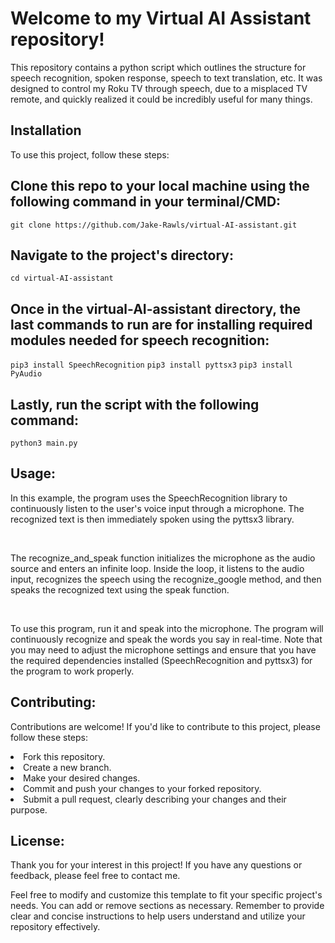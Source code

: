 <h1>Welcome to my Virtual AI Assistant repository!</h1>
<p>This repository contains a python script which outlines the structure for speech recognition, spoken response, speech to text translation, etc.
It was designed to control my Roku TV through speech, due to a misplaced TV remote, and quickly realized it could be incredibly useful for many things.</p>

<h2><b>Installation</b></h2>
<p>To use this project, follow these steps:</p>

<h2>Clone this repo to your local machine using the following command in your terminal/CMD:</h2>
<code>git clone https://github.com/Jake-Rawls/virtual-AI-assistant.git</code>

<h2>Navigate to the project's directory:</h2>
<code>cd virtual-AI-assistant</code>

<h2>Once in the virtual-AI-assistant directory, the last commands to run are for installing required modules needed for speech recognition:</h2>
<code>pip3 install SpeechRecognition</code>
<code>pip3 install pyttsx3</code>
<code>pip3 install PyAudio</code>

<h2>Lastly, run the script with the following command:</h2>
<code>python3 main.py</code>

<h2>Usage:</h2>
<p>In this example, the program uses the SpeechRecognition library to continuously listen to the user's voice input through a microphone. The recognized text is then immediately spoken using the pyttsx3 library.</p><br>
<p>The recognize_and_speak function initializes the microphone as the audio source and enters an infinite loop. Inside the loop, it listens to the audio input, recognizes the speech using the recognize_google method, and then speaks the recognized text using the speak function.</p><br>
<p>To use this program, run it and speak into the microphone. The program will continuously recognize and speak the words you say in real-time. <span>Note that you may need to adjust the microphone settings and ensure that you have the required dependencies installed (SpeechRecognition and pyttsx3) for the program to work properly</span>.</p>

<h2>Contributing:</h2>
<p>Contributions are welcome! If you'd like to contribute to this project, please follow these steps:</p>
<li>Fork this repository.</li>
<li>Create a new branch.</li>
<li>Make your desired changes.</li>
<li>Commit and push your changes to your forked repository.</li>
<li>Submit a pull request, clearly describing your changes and their purpose.</li>

<h2>License:</h2>
<p>Thank you for your interest in this project! If you have any questions or feedback, please feel free to contact me.</p>
<p>Feel free to modify and customize this template to fit your specific project's needs. You can add or remove sections as necessary. Remember to provide clear and concise instructions to help users understand and utilize your repository effectively.</p>
